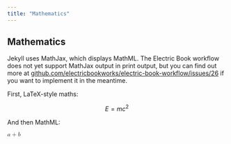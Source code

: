 ```yaml
---
title: "Mathematics"
---
```


## Mathematics

Jekyll uses MathJax, which displays MathML. The Electric Book workflow does not yet support MathJax output in print output, but you can find out more at [github.com/electricbookworks/electric-book-workflow/issues/26](https://github.com/electricbookworks/electric-book-workflow/issues/26) if you want to implement it in the meantime.

First, LaTeX-style maths:

$$E = mc^2$$

And then MathML:

<math xmlns="http://www.w3.org/1998/Math/MathML">
	<mrow>
	<mi>a</mi>
	<mo>+</mo>
	<mi>b</mi>
	</mrow>
</math>
